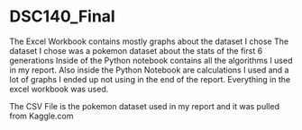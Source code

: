 # DSC140_Final

The Excel Workbook contains mostly graphs about the dataset I chose
The dataset I chose was a pokemon dataset about the stats of the first 6 generations
Inside of the Python notebook contains all the algorithms I used in my report.
Also inside the Python Notebook are calculations I used and a lot of graphs I ended
up not using in the end of the report. Everything in the excel workbook
was used.

The CSV File is the pokemon dataset used in my report and it was pulled from Kaggle.com
